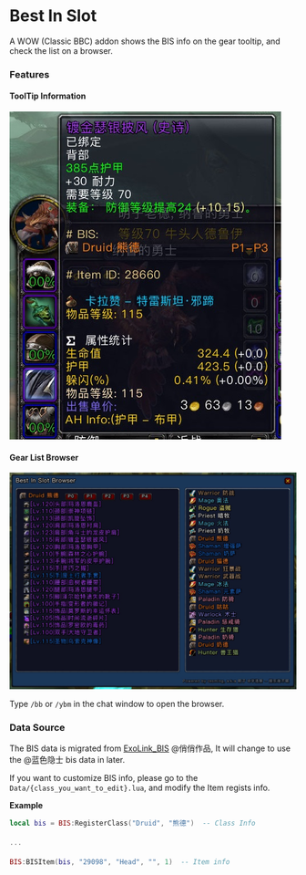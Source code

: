 # Best In Slot

A WOW (Classic BBC) addon shows the BIS info on the gear tooltip, and check the list on a browser.

### Features
#### ToolTip Information

![Tooltip](ReadmeAssets/screenshot_1.jpg)

#### Gear List Browser

![Browser](ReadmeAssets/screenshot_2.jpg)

Type `/bb` or `/ybm` in the chat window to open the browser.

### Data Source

The BIS data is migrated from [ExoLink_BIS](https://bbs.nga.cn/read.php?tid=27318411&rand=250) @俏俏作品, It will change to use the @蓝色隐士 bis data in later.

If you want to customize BIS info, please go to the `Data/{class_you_want_to_edit}.lua`, and modify the Item regists info.

**Example**
```lua
local bis = BIS:RegisterClass("Druid", "熊德")  -- Class Info

...

BIS:BISItem(bis, "29098", "Head", "", 1)  -- Item info
```
